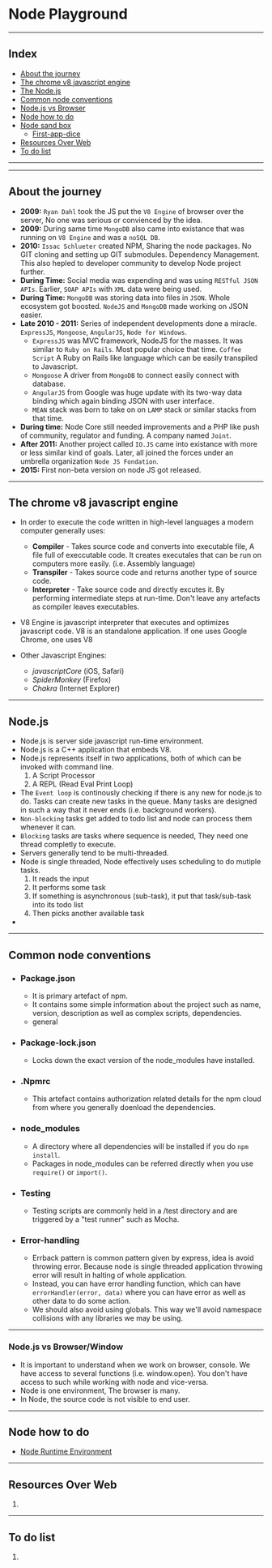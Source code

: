 # Node Playground

<!-- Description - What this document is about -->
___

## Index

- [About the journey](#journey)
- [The chrome v8 javascript engine](#chrome-v8)
- [The Node.js](#node-js)
- [Common node conventions](#node-conventions)
- [Node.js vs Browser](#node-vs-browser)
- [Node how to do](#node-how-to-do)
- [Node sand box](./node-sandbox)
    - [First-app-dice](./node-sandbox/first-app-dice)
- [Resources Over Web](#resources)
- [To do list](#to-do)

___

---

## About the journey<a name="journey"></a>

- __2009:__ `Ryan Dahl` took the JS put the `V8 Engine` of browser over the server, No one was serious or convienced by the idea.
- __2009:__ During same time `MongoDB` also came into existance that was running on `V8 Engine` and was a `noSQL DB`.
- __2010:__ `Issac Schlueter` created NPM, Sharing the node packages. No GIT cloning and setting up GIT submodules. Dependency Management. This also hepled to developer community to develop Node project further.
- __During Time:__ Social media was expending and was using `RESTful JSON APIs`. Earlier, `SOAP APIs` with `XML` data were being used.
- __During Time:__ `MongoDB` was storing data into files in `JSON`. Whole ecosystem got boosted. `NodeJS` and `MongoDB` made working on JSON easier.
- __Late 2010 - 2011:__ Series of independent developments done a miracle. `ExpressJS`, `Mongoose`, `AngularJS`, `Node for Windows`.
    - `ExpressJS` was MVC framework, NodeJS for the masses. It was similar to `Ruby on Rails`. Most popular choice that time. `Coffee Script` A Ruby on Rails like language which can be easily transpiled to Javascript.
    - `Mongoose` A driver from `MongoDB` to connect easily connect with database.
    - `AngularJS` from Google was huge update with its two-way data binding which again binding JSON with user interface.
    - `MEAN` stack was born to take on on `LAMP` stack or similar stacks from that time.
- __During time:__ Node Core still needed improvements and a PHP like push of community, regulator and funding. A company named `Joint`.
- __After 2011:__ Another project called `IO.JS` came into existance with more or less similar kind of goals. Later, all joined the forces under an umbrella organization `Node JS Fondation`.
- __2015:__ First non-beta version on node JS got released.

---

## The chrome v8 javascript engine<a name="chrome-v8"></a>

- In order to execute the code written in high-level languages a modern computer generally uses:

    - __Compiler__ - Takes source code and converts into executable file, A file full of execcutable code. It creates executales that can be run on computers more easily. (i.e. Assembly language)
    - __Transpiler__ - Takes source code and returns another type of source code.      
    - __Interpreter__ - Take source code and directly excutes it. By performing intermediate steps at run-time. Don't leave any artefacts as compiler leaves executables.
- V8 Engine is javascript interpreter that executes and optimizes javascript code. V8 is an standalone application. If one uses Google Chrome, one uses V8
- Other Javascript Engines:
    - *javascriptCore* (iOS, Safari)
    - *SpiderMonkey* (Firefox)
    - *Chakra* (Internet Explorer)

---

## Node.js<a name="node-js"></a>

- Node.js is server side javascript run-time environment.
- Node.js is a C++ application that embeds V8.
- Node.js represents itself in two applications, both of which can be invoked with command line.
    1. A Script Processor
    2. A REPL (Read Eval Print Loop)
- The `Event loop` is continously checking if there is any new for node.js to do. Tasks can create new tasks in the queue. Many tasks are designed in such a way that it never ends (i.e. background workers).
- `Non-blocking` tasks get added to todo list and node can process them whenever it can.
- `Blocking` tasks are tasks where sequence is needed, They need one thread completly to execute.
- Servers generally tend to be multi-threaded. 
- Node is single threaded, Node effectively uses scheduling to do mutiple tasks.
    1. It reads the input
    2. It performs some task
    3. If something is asynchronous (sub-task), it put that task/sub-task into its todo list
    4. Then picks another available task
- 

---

## Common node conventions<a name="node-conventions"></a>

- ### Package.json
    - It is primary artefact of npm.
    - It contains some simple information about the project such as name, version, description as well as complex scripts, dependencies.
    - general

- ### Package-lock.json
    - Locks down the exact version of the node_modules have installed.

- ### .Npmrc
    - This artefact contains authorization related details for the npm cloud from where you generally doenload the dependencies.

- ### node_modules
    - A directory where all dependencies will be installed if you do `npm install`.
    - Packages in node_modules can be referred directly when you use `require()` or `import()`.

- ### Testing 
    - Testing scripts are commonly held in a /test directory and are triggered by a "test runner" such as Mocha.

- ### Error-handling
    - Errback pattern is common pattern given by express, idea is avoid throwing error. Because node is single threaded application throwing error will result in halting of whole application.
    - Instead, you can have error handling function, which can have `errorHandler(error, data)` where you can have error as well as other data to do some action.
    - We should also avoid using globals. This way we'll avoid namespace collisions with any libraries we may be using.

---

### Node.js vs Browser/Window<a name="node-vs-browser"></a>

- It is important to understand when we work on browser, console. We have access to several functions (i.e. window.open). You don't have access to such while working with node and vice-versa.
- Node is one environment, The browser is many.
- In Node, the source code is not visible to end user.

---

## Node how to do<a name="node-how-to-do"></a>

- [Node Runtime Environment](./node-environment.md)

---

## Resources Over Web<a name="resources"></a>

1. <!-- list of the resources over web -->

---

## To do list<a name="to-do"></a>

1. <!-- list of the to do points about this document, till the document is not completed -->